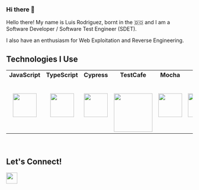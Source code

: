 ### Hi there 👋


Hello there! My name is Luis Rodriguez, bornt in the :dominican_republic: and I am a Software Developer / Software Test Engineer (SDET).

I also have an enthusiasm for Web Exploitation and Reverse Engineering.

## Technologies I Use

<table>
  <tbody>
    <tr valign="top">
      <td width="15%" align="center">
        <span><strong>JavaScript</strong></span><br><br><br>
        <img height="64px" src="https://cdn.svgporn.com/logos/javascript.svg">
      </td>
      <td width="15%" align="center">
        <span><strong>TypeScript</strong></span><br><br><br>
        <img height="64px" src="https://cdn.svgporn.com/logos/typescript-icon.svg">
      </td>
      <td width="15%" align="center">
        <span><strong>Cypress</strong></span><br><br><br>
        <img height="64px" src="https://cdn.svgporn.com/logos/cypress.svg">
      </td>
      <td width="15%" align="center">
        <span><strong>TestCafe</strong></span><br><br><br>
        <img width="104px" src="https://devexpress.github.io/testcafe/images/site-header-logo.svg">
      </td>
      <td width="15%" align="center">
        <span><strong>Mocha</strong></span><br><br><br>
        <img height="64px" src="https://cdn.svgporn.com/logos/mocha.svg">
      </td>
      <td width="15%" align="center">
        <span><strong>Chai</strong></span><br><br><br>
        <img height="64px" src="https://cdn.svgporn.com/logos/chai.svg">
      </td>
      <td width="15%" align="center">
        <span><strong>Node.js</strong></span><br><br><br>
        <img height="64px" src="https://cdn.svgporn.com/logos/nodejs-icon.svg">
      </td>
      <td width="15%" align="center">
        <span><strong>React</strong></span><br><br><br>
        <img height="64px" src="https://cdn.svgporn.com/logos/react.svg">
      </td>
      <td width="15%" align="center">
        <span><strong>Ruby</strong></span><br><br><br>
        <img height="64px" src="https://cdn.svgporn.com/logos/ruby.svg">
      </td>
      </tbody>
</table>
<br>

## Let's Connect! 

  <a href="https://www.linkedin.com/in/luis-rodriguezcastro/">
    <img align="left" width="30px" target="_blank" src="https://cdn.svgporn.com/logos/linkedin-icon.svg" />
  </a>





